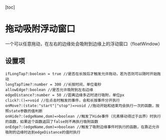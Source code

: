 [toc]

# 拖动吸附浮动窗口

一个可以任意拖动，在左右的边缘处会吸附到边缘上的浮动窗口（floatWindow）

## 设置项

~~~
ifLongTap?:boolean = true //是否在长按后才触发允许拖动，若为否则可以随时开始拖动
longTapTime?:number = 300 //长按时间，单位毫秒
allowEdge?:boolean //是否允许吸附到左右边缘
edgeDistance?:number = 50 //距离边缘多近时进行吸附，单位px
click?:()=>void //在点击时触发的事件，会和长按事件分开执行
onMove?:(state:"start"|"stop")=>void //拖动开始和结束均会执行一次的函数，按照state参数的值判断
onHide?:(edgeName,dom)=>boolean //触发了Hide事件（元素移动得过于出界）时执行的函数，如果这个函数返回了false则不再执行吸附函数
onEdge?:(edgeName,dom)=>boolean //触发了吸附边缘事件时执行的函数，在靠近允许吸附的边缘时达到edgeDistance的值时执行
~~~

